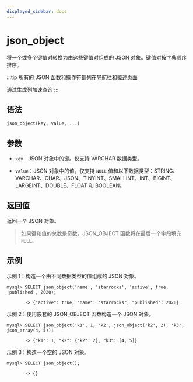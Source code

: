 ```yaml
---
displayed_sidebar: docs
---
```


# json_object

将一个或多个键值对转换为由这些键值对组成的 JSON 对象。键值对按字典顺序排序。

:::tip
所有的 JSON 函数和操作符都列在导航栏和[概述页面](../overview-of-json-functions-and-operators.md)

通过[生成列](../../../sql-statements/generated_columns.md)加速查询
:::

## 语法

```Haskell
json_object(key, value, ...)
```

## 参数

- `key`：JSON 对象中的键。仅支持 VARCHAR 数据类型。

- `value`：JSON 对象中的值。仅支持 `NULL` 值和以下数据类型：STRING、VARCHAR、CHAR、JSON、TINYINT、SMALLINT、INT、BIGINT、LARGEINT、DOUBLE、FLOAT 和 BOOLEAN。

## 返回值

返回一个 JSON 对象。

> 如果键和值的总数是奇数，JSON_OBJECT 函数将在最后一个字段填充 `NULL`。

## 示例

示例 1：构造一个由不同数据类型的值组成的 JSON 对象。

```plaintext
mysql> SELECT json_object('name', 'starrocks', 'active', true, 'published', 2020);

       -> {"active": true, "name": "starrocks", "published": 2020}            
```

示例 2：使用嵌套的 JSON_OBJECT 函数构造一个 JSON 对象。

```plaintext
mysql> SELECT json_object('k1', 1, 'k2', json_object('k2', 2), 'k3', json_array(4, 5));

       -> {"k1": 1, "k2": {"k2": 2}, "k3": [4, 5]} 
```

示例 3：构造一个空的 JSON 对象。

```plaintext
mysql> SELECT json_object();

       -> {}
```